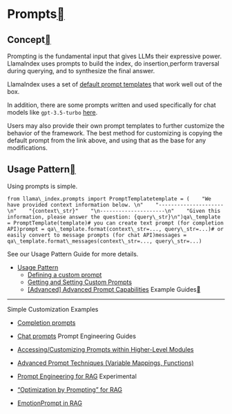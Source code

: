 Prompts[](#prompts "Permalink to this heading")
================================================

Concept[](#concept "Permalink to this heading")
------------------------------------------------

Prompting is the fundamental input that gives LLMs their expressive power. LlamaIndex uses prompts to build the index, do insertion,perform traversal during querying, and to synthesize the final answer.

LlamaIndex uses a set of [default prompt templates](https://github.com/jerryjliu/llama_index/blob/main/llama_index/prompts/default_prompts.py) that work well out of the box.

In addition, there are some prompts written and used specifically for chat models like `gpt-3.5-turbo` [here](https://github.com/jerryjliu/llama_index/blob/main/llama_index/prompts/chat_prompts.py).

Users may also provide their own prompt templates to further customize the behavior of the framework. The best method for customizing is copying the default prompt from the link above, and using that as the base for any modifications.

Usage Pattern[](#usage-pattern "Permalink to this heading")
------------------------------------------------------------

Using prompts is simple.


```
from llama\_index.prompts import PromptTemplatetemplate = (    "We have provided context information below. \n"    "---------------------\n"    "{context\_str}"    "\n---------------------\n"    "Given this information, please answer the question: {query\_str}\n")qa\_template = PromptTemplate(template)# you can create text prompt (for completion API)prompt = qa\_template.format(context\_str=..., query\_str=...)# or easily convert to message prompts (for chat API)messages = qa\_template.format\_messages(context\_str=..., query\_str=...)
```
See our Usage Pattern Guide for more details.

* [Usage Pattern](prompts/usage_pattern.html)
	+ [Defining a custom prompt](prompts/usage_pattern.html#defining-a-custom-prompt)
	+ [Getting and Setting Custom Prompts](prompts/usage_pattern.html#getting-and-setting-custom-prompts)
	+ [[Advanced] Advanced Prompt Capabilities](prompts/usage_pattern.html#advanced-advanced-prompt-capabilities)
Example Guides[](#example-guides "Permalink to this heading")
--------------------------------------------------------------

Simple Customization Examples

* [Completion prompts](../../examples/customization/prompts/completion_prompts.html)
* [Chat prompts](../../examples/customization/prompts/chat_prompts.html)
Prompt Engineering Guides

* [Accessing/Customizing Prompts within Higher-Level Modules](../../examples/prompts/prompt_mixin.html)
* [Advanced Prompt Techniques (Variable Mappings, Functions)](../../examples/prompts/advanced_prompts.html)
* [Prompt Engineering for RAG](../../examples/prompts/prompts_rag.html)
Experimental

* [“Optimization by Prompting” for RAG](../../examples/prompts/prompt_optimization.html)
* [EmotionPrompt in RAG](../../examples/prompts/emotion_prompt.html)
